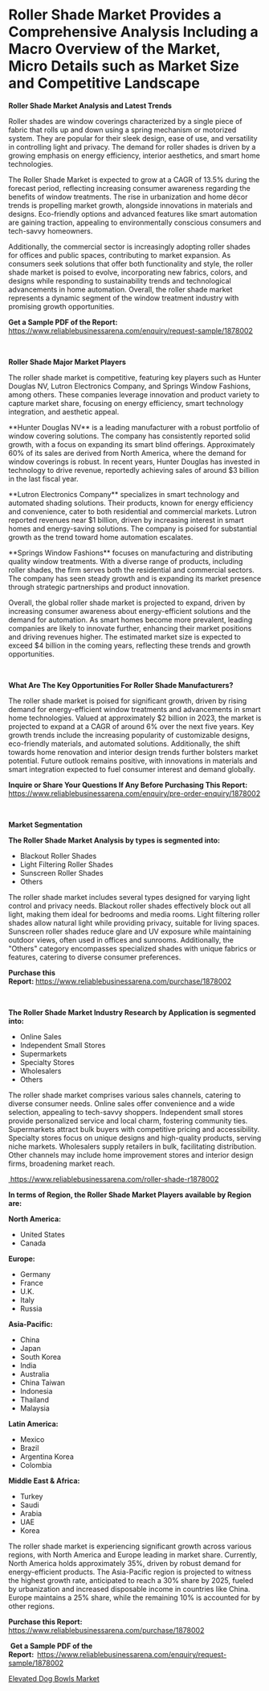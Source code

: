 <p><h1>Roller Shade Market Provides a Comprehensive Analysis Including a Macro Overview of the Market, Micro Details such as Market Size and Competitive Landscape</h1></p><p><strong>Roller Shade Market Analysis and Latest Trends</strong></p>
<p><p>Roller shades are window coverings characterized by a single piece of fabric that rolls up and down using a spring mechanism or motorized system. They are popular for their sleek design, ease of use, and versatility in controlling light and privacy. The demand for roller shades is driven by a growing emphasis on energy efficiency, interior aesthetics, and smart home technologies.</p><p>The Roller Shade Market is expected to grow at a CAGR of 13.5% during the forecast period, reflecting increasing consumer awareness regarding the benefits of window treatments. The rise in urbanization and home décor trends is propelling market growth, alongside innovations in materials and designs. Eco-friendly options and advanced features like smart automation are gaining traction, appealing to environmentally conscious consumers and tech-savvy homeowners.</p><p>Additionally, the commercial sector is increasingly adopting roller shades for offices and public spaces, contributing to market expansion. As consumers seek solutions that offer both functionality and style, the roller shade market is poised to evolve, incorporating new fabrics, colors, and designs while responding to sustainability trends and technological advancements in home automation. Overall, the roller shade market represents a dynamic segment of the window treatment industry with promising growth opportunities.</p></p>
<p><strong>Get a Sample PDF of the Report:&nbsp;</strong> <a href="https://www.reliablebusinessarena.com/enquiry/request-sample/1878002?utm_campaign=2329&utm_medium=2&utm_source=Github&utm_content=ia&utm_term=09022025&utm_id=roller-shade">https://www.reliablebusinessarena.com/enquiry/request-sample/1878002</a></p>
<p>&nbsp;</p>
<p><strong>Roller Shade Major Market Players</strong></p>
<p><p>The roller shade market is competitive, featuring key players such as Hunter Douglas NV, Lutron Electronics Company, and Springs Window Fashions, among others. These companies leverage innovation and product variety to capture market share, focusing on energy efficiency, smart technology integration, and aesthetic appeal.</p><p>**Hunter Douglas NV** is a leading manufacturer with a robust portfolio of window covering solutions. The company has consistently reported solid growth, with a focus on expanding its smart blind offerings. Approximately 60% of its sales are derived from North America, where the demand for window coverings is robust. In recent years, Hunter Douglas has invested in technology to drive revenue, reportedly achieving sales of around $3 billion in the last fiscal year.</p><p>**Lutron Electronics Company** specializes in smart technology and automated shading solutions. Their products, known for energy efficiency and convenience, cater to both residential and commercial markets. Lutron reported revenues near $1 billion, driven by increasing interest in smart homes and energy-saving solutions. The company is poised for substantial growth as the trend toward home automation escalates.</p><p>**Springs Window Fashions** focuses on manufacturing and distributing quality window treatments. With a diverse range of products, including roller shades, the firm serves both the residential and commercial sectors. The company has seen steady growth and is expanding its market presence through strategic partnerships and product innovation.</p><p>Overall, the global roller shade market is projected to expand, driven by increasing consumer awareness about energy-efficient solutions and the demand for automation. As smart homes become more prevalent, leading companies are likely to innovate further, enhancing their market positions and driving revenues higher. The estimated market size is expected to exceed $4 billion in the coming years, reflecting these trends and growth opportunities.</p></p>
<p>&nbsp;</p>
<p><strong>What Are The Key Opportunities For Roller Shade Manufacturers?</strong></p>
<p><p>The roller shade market is poised for significant growth, driven by rising demand for energy-efficient window treatments and advancements in smart home technologies. Valued at approximately $2 billion in 2023, the market is projected to expand at a CAGR of around 6% over the next five years. Key growth trends include the increasing popularity of customizable designs, eco-friendly materials, and automated solutions. Additionally, the shift towards home renovation and interior design trends further bolsters market potential. Future outlook remains positive, with innovations in materials and smart integration expected to fuel consumer interest and demand globally.</p></p>
<p><strong>Inquire or Share Your Questions If Any Before Purchasing This Report:</strong> <a href="https://www.reliablebusinessarena.com/enquiry/pre-order-enquiry/1878002?utm_campaign=2329&utm_medium=2&utm_source=Github&utm_content=ia&utm_term=09022025&utm_id=roller-shade">https://www.reliablebusinessarena.com/enquiry/pre-order-enquiry/1878002</a></p>
<p>&nbsp;</p>
<p><strong>Market Segmentation</strong></p>
<p><strong>The Roller Shade Market Analysis by types is segmented into:</strong></p>
<p><ul><li>Blackout Roller Shades</li><li>Light Filtering Roller Shades</li><li>Sunscreen Roller Shades</li><li>Others</li></ul></p>
<p><p>The roller shade market includes several types designed for varying light control and privacy needs. Blackout roller shades effectively block out all light, making them ideal for bedrooms and media rooms. Light filtering roller shades allow natural light while providing privacy, suitable for living spaces. Sunscreen roller shades reduce glare and UV exposure while maintaining outdoor views, often used in offices and sunrooms. Additionally, the "Others" category encompasses specialized shades with unique fabrics or features, catering to diverse consumer preferences.</p></p>
<p><strong>Purchase this Report:&nbsp;</strong><a href="https://www.reliablebusinessarena.com/purchase/1878002?utm_campaign=2329&utm_medium=2&utm_source=Github&utm_content=ia&utm_term=09022025&utm_id=roller-shade">https://www.reliablebusinessarena.com/purchase/1878002</a></p>
<p>&nbsp;</p>
<p><strong>The Roller Shade Market Industry Research by Application is segmented into:</strong></p>
<p><ul><li>Online Sales</li><li>Independent Small Stores</li><li>Supermarkets</li><li>Specialty Stores</li><li>Wholesalers</li><li>Others</li></ul></p>
<p><p>The roller shade market comprises various sales channels, catering to diverse consumer needs. Online sales offer convenience and a wide selection, appealing to tech-savvy shoppers. Independent small stores provide personalized service and local charm, fostering community ties. Supermarkets attract bulk buyers with competitive pricing and accessibility. Specialty stores focus on unique designs and high-quality products, serving niche markets. Wholesalers supply retailers in bulk, facilitating distribution. Other channels may include home improvement stores and interior design firms, broadening market reach.</p></p>
<p><a href="https://www.reliablebusinessarena.com/roller-shade-r1878002?utm_campaign=2329&utm_medium=2&utm_source=Github&utm_content=ia&utm_term=09022025&utm_id=roller-shade">&nbsp;https://www.reliablebusinessarena.com/roller-shade-r1878002</a></p>
<p><strong>In terms of Region, the Roller Shade Market Players available by Region are:</strong></p>
<p>
    <p> <strong> North America: </strong>
        <ul>
            <li>United States</li>
            <li>Canada</li>
        </ul>
        </p> 
    <p> <strong> Europe: </strong>
        <ul>
            <li>Germany</li>
            <li>France</li>
            <li>U.K.</li>
            <li>Italy</li>
            <li>Russia</li>
        </ul>
        </p> 
    <p> <strong> Asia-Pacific: </strong>
        <ul>
            <li>China</li>
            <li>Japan</li>
            <li>South Korea</li>
            <li>India</li>
            <li>Australia</li>
            <li>China Taiwan</li>
            <li>Indonesia</li>
            <li>Thailand</li>
            <li>Malaysia</li>
        </ul>
        </p> 
    <p> <strong> Latin America: </strong>
        <ul>
            <li>Mexico</li>
            <li>Brazil</li>
            <li>Argentina Korea</li>
            <li>Colombia</li>
        </ul>
        </p> 
    <p> <strong> Middle East & Africa: </strong>
        <ul>
            <li>Turkey</li>
            <li>Saudi</li>
            <li>Arabia</li>
            <li>UAE</li>
            <li>Korea</li>
        </ul>
    </p>
    </p>
<p><p>The roller shade market is experiencing significant growth across various regions, with North America and Europe leading in market share. Currently, North America holds approximately 35%, driven by robust demand for energy-efficient products. The Asia-Pacific region is projected to witness the highest growth rate, anticipated to reach a 30% share by 2025, fueled by urbanization and increased disposable income in countries like China. Europe maintains a 25% share, while the remaining 10% is accounted for by other regions.</p></p>
<p><strong>Purchase this Report: </strong><a href="https://www.reliablebusinessarena.com/purchase/1878002?utm_campaign=2329&utm_medium=2&utm_source=Github&utm_content=ia&utm_term=09022025&utm_id=roller-shade">https://www.reliablebusinessarena.com/purchase/1878002</a></p>
<p>&nbsp;<strong>Get a Sample PDF of the Report:&nbsp;&nbsp;</strong><a href="https://www.reliablebusinessarena.com/enquiry/request-sample/1878002?utm_campaign=2329&utm_medium=2&utm_source=Github&utm_content=ia&utm_term=09022025&utm_id=roller-shade">https://www.reliablebusinessarena.com/enquiry/request-sample/1878002</a></p>
<p><strong></strong></p>
<p><p><a href="https://github.com/bornergabrielle89/Market-Research-Report-List-1/blob/main/elevated-dog-bowls-market.md?utm_campaign=2329&utm_medium=2&utm_source=Github&utm_content=ia&utm_term=09022025&utm_id=roller-shade">Elevated Dog Bowls Market</a></p></p>